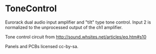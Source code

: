 ToneControl
===========

Eurorack dual audio input amplifier and "tilt" type tone control. 
Input 2 is normalized to the unprocessed output of the ch1 amplifier. 

Tone control circuit from http://sound.whsites.net/articles/eq.htm#s10

Panels and PCBs licensed cc-by-sa. 

